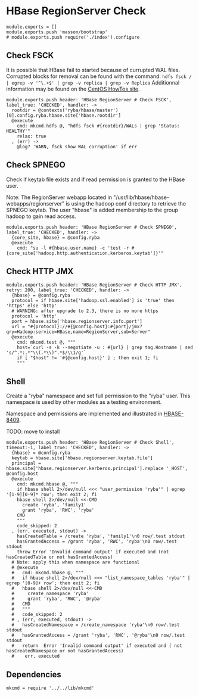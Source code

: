 
# HBase RegionServer Check

    module.exports = []
    module.exports.push 'masson/bootstrap'
    # module.exports.push require('./index').configure

## Check FSCK

It is possible that HBase fail to started because of currupted WAL files.
Corrupted blocks for removal can be found with the command: 
`hdfs fsck / | egrep -v '^\.+$' | grep -v replica | grep -v Replica`
Additionnal information may be found on the [CentOS HowTos site][corblk].

[corblk]: http://centoshowtos.org/hadoop/fix-corrupt-blocks-on-hdfs/

    module.exports.push header: 'HBase RegionServer # Check FSCK', label_true: 'CHECKED', handler: ->
      rootdir = @contexts('ryba/hbase/master')[0].config.ryba.hbase.site['hbase.rootdir']
      @execute
        cmd: mkcmd.hdfs @, "hdfs fsck #{rootdir}/WALs | grep 'Status: HEALTHY'"
        relax: true
      , (err) ->
        @log? 'WARN, fsck show WAL corruption' if err

## Check SPNEGO

Check if keytab file exists and if read permission is granted to the HBase user.

Note: The RegionServer webapp located in "/usr/lib/hbase/hbase-webapps/regionserver" is
using the hadoop conf directory to retrieve the SPNEGO keytab. The user "hbase"
is added membership to the group hadoop to gain read access.

    module.exports.push header: 'HBase RegionServer # Check SPNEGO', label_true: 'CHECKED', handler: ->
      {core_site, hbase} = @config.ryba
      @execute
        cmd: "su -l #{hbase.user.name} -c 'test -r #{core_site['hadoop.http.authentication.kerberos.keytab']}'"

## Check HTTP JMX

    module.exports.push header: 'HBase RegionServer # Check HTTP JMX', retry: 200, label_true: 'CHECKED', handler: ->
      {hbase} = @config.ryba
      protocol = if hbase.site['hadoop.ssl.enabled'] is 'true' then 'https' else 'http'
      # WARNING: after upgrade to 2.3, there is no more https
      protocol = 'http'
      port = hbase.site['hbase.regionserver.info.port']
      url = "#{protocol}://#{@config.host}:#{port}/jmx?qry=Hadoop:service=HBase,name=RegionServer,sub=Server"
      @execute
        cmd: mkcmd.test @, """
        host=`curl -s -k --negotiate -u : #{url} | grep tag.Hostname | sed 's/^.*:.*"\\(.*\\)".*$/\\1/g'`
        if [ "$host" != '#{@config.host}' ] ; then exit 1; fi
        """

## Shell

Create a "ryba" namespace and set full permission to the "ryba" user. This
namespace is used by other modules as a testing environment.

Namespace and permissions are implemented and illustrated in [HBASE-8409].

TODO: move to install

    module.exports.push header: 'HBase RegionServer # Check Shell', timeout:-1, label_true: 'CHECKED', handler: ->
      {hbase} = @config.ryba
      keytab = hbase.site['hbase.regionserver.keytab.file']
      principal = hbase.site['hbase.regionserver.kerberos.principal'].replace '_HOST', @config.host
      @execute
        cmd: mkcmd.hbase @, """
        if hbase shell 2>/dev/null <<< "user_permission 'ryba'" | egrep '[1-9][0-9]* row'; then exit 2; fi
        hbase shell 2>/dev/null <<-CMD
          create 'ryba', 'family1'
          grant 'ryba', 'RWC', 'ryba'
        CMD
        """
        code_skipped: 2
      , (err, executed, stdout) ->
        hasCreatedTable = /create 'ryba', 'family1'\n0 row/.test stdout
        hasGrantedAccess = /grant 'ryba', 'RWC', 'ryba'\n0 row/.test stdout
        throw Error 'Invalid command output' if executed and (not hasCreatedTable or not hasGrantedAccess)
      # Note: apply this when namespace are functional
      # @execute
      #   cmd: mkcmd.hbase @, """
      #   if hbase shell 2>/dev/null <<< "list_namespace_tables 'ryba'" | egrep '[0-9]+ row'; then exit 2; fi
      #   hbase shell 2>/dev/null <<-CMD
      #     create_namespace 'ryba'
      #     grant 'ryba', 'RWC', '@ryba'
      #   CMD
      #   """
      #   code_skipped: 2
      # , (err, executed, stdout) ->
      #   hasCreatedNamespace = /create_namespace 'ryba'\n0 row/.test stdout
      #   hasGrantedAccess = /grant 'ryba', 'RWC', '@ryba'\n0 row/.test stdout
      #   return  Error 'Invalid command output' if executed and ( not hasCreatedNamespace or not hasGrantedAccess)
      #    err, executed

## Dependencies

    mkcmd = require '../../lib/mkcmd'

[HBASE-8409]: https://issues.apache.org/jira/browse/HBASE-8409
